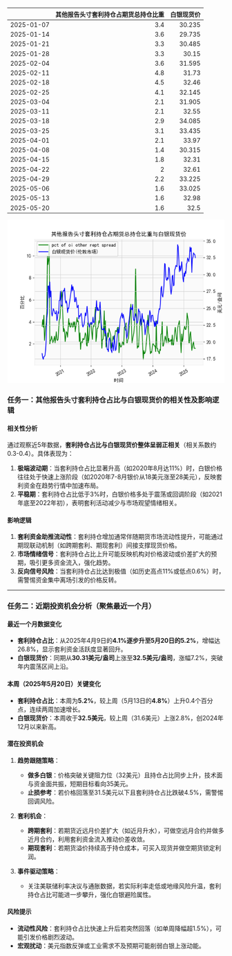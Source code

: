 |            |   其他报告头寸套利持仓占期货总持仓比重 |   白银现货价 |
|:-----------|---------------------------------------:|-------------:|
| 2025-01-07 |                                    3.4 |       30.235 |
| 2025-01-14 |                                    3.6 |       29.735 |
| 2025-01-21 |                                    3.3 |       30.485 |
| 2025-01-28 |                                    3.3 |       30.15  |
| 2025-02-04 |                                    3.6 |       31.595 |
| 2025-02-11 |                                    4.8 |       31.73  |
| 2025-02-18 |                                    4.5 |       32.46  |
| 2025-02-25 |                                    4.1 |       32.145 |
| 2025-03-04 |                                    2.1 |       31.905 |
| 2025-03-11 |                                    2.1 |       32.55  |
| 2025-03-18 |                                    2.9 |       34.085 |
| 2025-03-25 |                                    3.1 |       33.435 |
| 2025-04-01 |                                    2.1 |       33.97  |
| 2025-04-08 |                                    1.4 |       30.315 |
| 2025-04-15 |                                    1.8 |       32.31  |
| 2025-04-22 |                                    2   |       32.61  |
| 2025-04-29 |                                    2.2 |       33.225 |
| 2025-05-06 |                                    1.6 |       33.025 |
| 2025-05-13 |                                    1.6 |       32.98  |
| 2025-05-20 |                                    1.6 |       32.5   |

![图](shibor.png)



### 任务一：其他报告头寸套利持仓占比与白银现货价的相关性及影响逻辑

#### 相关性分析
通过观察近5年数据，**套利持仓占比与白银现货价整体呈弱正相关**（相关系数约0.3-0.4）。具体表现为：
1. **极端波动期**：当套利持仓占比显著升高（如2020年8月达11%）时，白银价格往往处于快速上涨阶段（如2020年7-8月银价从18美元涨至28美元），反映套利资金在趋势行情中加速布局。
2. **平稳期**：套利持仓占比低于3%时，白银价格多处于震荡或回调阶段（如2021年底至2022年初），表明套利活动减少与市场观望情绪相关。

#### 影响逻辑
1. **套利资金助推流动性**：套利持仓增加通常伴随期货市场流动性提升，可能通过期现联动机制（如跨期套利、期现套利）间接支撑现货价格。
2. **市场情绪信号**：套利持仓占比上升可能反映机构对价格波动或价差扩大的预期，吸引更多资金流入，强化趋势。
3. **反向信号风险**：当套利持仓占比达到极值（如历史高点11%或低点0.6%）时，需警惕资金集中离场引发的价格反转。

---

### 任务二：近期投资机会分析（聚焦最近一个月）

#### 最近一个月数据变化
- **套利持仓占比**：从2025年4月9日的**4.1%**逐步升至5月20日的**5.2%**，增幅达26.8%，显示套利资金活跃度显著回升。
- **白银现货价**：同期从**30.31美元/盎司**上涨至**32.5美元/盎司**，涨幅7.2%，突破年内震荡区间上沿。

#### 本周（2025年5月20日）关键变化
- **套利持仓占比**：本周为**5.2%**，较上周（5月13日的**4.8%**）上升0.4个百分点，连续两周加速增长。
- **白银现货价**：本周收于**32.5美元**，较上周（31.6美元）上涨2.8%，创2024年12月以来新高。

#### 潜在投资机会
1. **趋势跟随策略**：
   - **做多白银**：价格突破关键阻力位（32美元）且持仓占比同步上升，技术面与资金面共振，短期目标看向35美元。
   - **止损参考**：若价格回落至31.5美元以下且套利持仓占比跌破4.5%，需警惕回调风险。

2. **套利机会**：
   - **跨期套利**：若期货近远月价差扩大（如近月升水），可做空远月合约并做多近月合约，利用套利资金流入推动价差收敛。
   - **期现套利**：若期货溢价持续高于持仓成本，可买入现货并做空期货锁定利润。

3. **事件驱动策略**：
   - 关注美联储利率决议与通胀数据，若实际利率走低或地缘风险升温，套利持仓占比可能进一步攀升，强化白银避险属性。

#### 风险提示
- **流动性风险**：套利持仓占比快速上升后若突然回落（如单周降幅超1.5%），可能引发价格剧烈波动。
- **宏观扰动**：美元指数反弹或工业需求不及预期可能削弱白银上涨动能。
